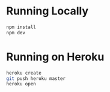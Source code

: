 # Running Locally

```bash
npm install
npm dev
```

# Running on Heroku

```bash
heroku create
git push heroku master
heroku open
```
